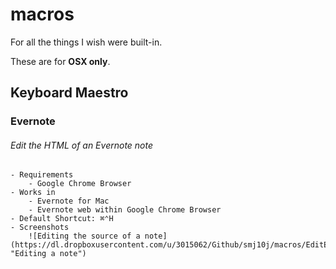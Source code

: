 # macros

For all the things I wish were built-in.

These are for **OSX only**.


## Keyboard Maestro

### Evernote

###### Edit the HTML of an Evernote note
    - Requirements
        - Google Chrome Browser
    - Works in
        - Evernote for Mac
        - Evernote web within Google Chrome Browser 
    - Default Shortcut: ⌘⌃H
    - Screenshots
        ![Editing the source of a note](https://dl.dropboxusercontent.com/u/3015062/Github/smj10j/macros/EditEvernoteAsHtml.png "Editing a note")